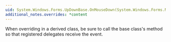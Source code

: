 ```yaml
---
uid: System.Windows.Forms.UpDownBase.OnMouseDown(System.Windows.Forms.MouseEventArgs)
additional_notes.overrides: *content
---
```


<p>When overriding <xref href="System.Windows.Forms.UpDownBase.OnMouseDown(System.Windows.Forms.MouseEventArgs)"></xref> in a derived class, be sure to call the base class's <xref href="System.Windows.Forms.UpDownBase.OnMouseDown(System.Windows.Forms.MouseEventArgs)"></xref> method so that registered delegates receive the event.</p>


